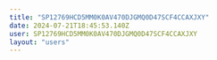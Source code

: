 ```yaml
---
title: "SP12769HCD5MM0K0AV470DJGMQ0D47SCF4CCAXJXY"
date: 2024-07-21T18:45:53.140Z
user: SP12769HCD5MM0K0AV470DJGMQ0D47SCF4CCAXJXY
layout: "users"
---
```

    